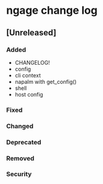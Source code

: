 
# ngage change log

## [Unreleased]
### Added
- CHANGELOG!
- config
- cli context
- napalm with get_config()
- shell
- host config

### Fixed

### Changed

### Deprecated
### Removed
### Security

